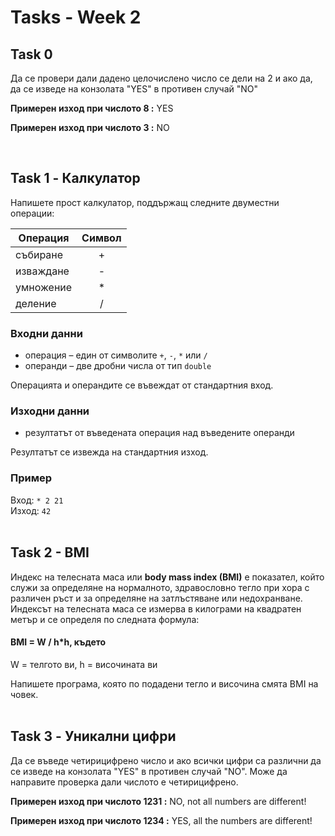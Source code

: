 # Tasks - Week 2

Task 0 
----------

Да се провери дали дадено целочислено число се дели на 2 и ако да, да се изведе на конзолата "YES" в противен случай "NO"

**Примерен изход при числото 8 :** YES

**Примерен изход при числото 3 :** NO

<br>

Task 1 - Калкулатор
----------
Напишете прост калкулатор, поддържащ следните двуместни операции:

| Операция  | Символ |
| --------- |:------:|
| събиране  | +      |
| изваждане | -      |
| умножение | *      |
| деление   | /      |

### Входни данни
- операция – един от символите `+`, `-`, `*` или `/`
- операнди – две дробни числа от тип `double`

Операцията и операндите се въвеждат от стандартния вход.

### Изходни данни
- резултатът от въведената операция над въведените операнди

Резултатът се извежда на стандартния изход.

### Пример
Вход: `* 2 21`  
Изход: `42` <br><br>

Task 2 - BMI
----------

Индекс на телесната маса или **body mass index (BMI)** е показател, който служи за определяне на нормалното, здравословно тегло при хора с различен ръст и за определяне на затлъстяване или недохранване. Индексът на телесната маса се измерва в килограми на квадратен метър и се определя по следната формула:

#### BMI = W / h*h, където
W = телгото ви, h = височината ви

Напишете програма, която по подадени тегло и височина смята BMI на човек.
<br><br>

Task 3 - Уникални цифри
----------

Да се въведе четирицифрено число и ако всички цифри са различни да се изведе на конзолата "YES" в противен случай "NO". Може да направите проверка дали числото е четирицифрено.

**Примерен изход при числото 1231 :** NO, not all numbers are different!

**Примерен изход при числото 1234 :** YES, all the numbers are different!

